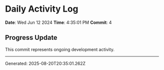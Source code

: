 # Daily Activity Log

**Date**: Wed Jun 12 2024
**Time**: 4:35:01 PM
**Commit**: 4

## Progress Update

This commit represents ongoing development activity.

---
Generated: 2025-08-20T20:35:01.262Z

